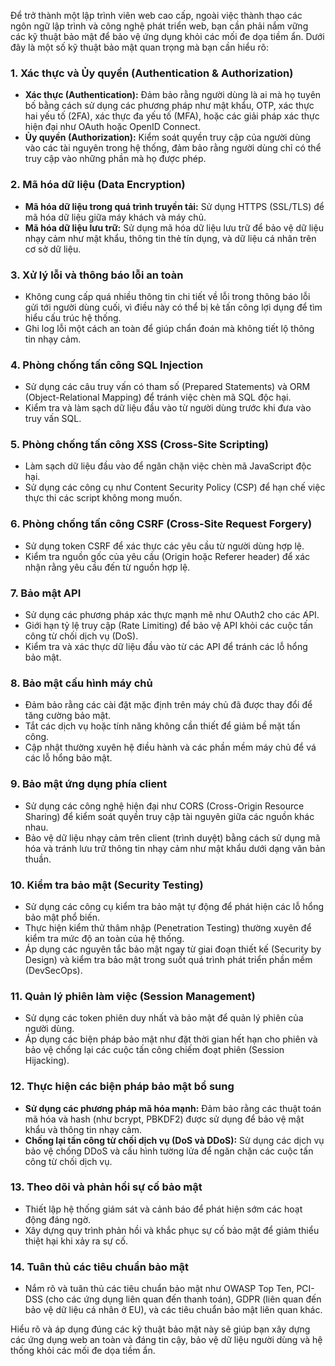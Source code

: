 Để trở thành một lập trình viên web cao cấp, ngoài việc thành thạo các ngôn ngữ lập trình và công nghệ phát triển web, bạn cần phải nắm vững các kỹ thuật bảo mật để bảo vệ ứng dụng khỏi các mối đe dọa tiềm ẩn. Dưới đây là một số kỹ thuật bảo mật quan trọng mà bạn cần hiểu rõ:

### 1. **Xác thực và Ủy quyền (Authentication & Authorization)**
   - **Xác thực (Authentication):** Đảm bảo rằng người dùng là ai mà họ tuyên bố bằng cách sử dụng các phương pháp như mật khẩu, OTP, xác thực hai yếu tố (2FA), xác thực đa yếu tố (MFA), hoặc các giải pháp xác thực hiện đại như OAuth hoặc OpenID Connect.
   - **Ủy quyền (Authorization):** Kiểm soát quyền truy cập của người dùng vào các tài nguyên trong hệ thống, đảm bảo rằng người dùng chỉ có thể truy cập vào những phần mà họ được phép.

### 2. **Mã hóa dữ liệu (Data Encryption)**
   - **Mã hóa dữ liệu trong quá trình truyền tải:** Sử dụng HTTPS (SSL/TLS) để mã hóa dữ liệu giữa máy khách và máy chủ.
   - **Mã hóa dữ liệu lưu trữ:** Sử dụng mã hóa dữ liệu lưu trữ để bảo vệ dữ liệu nhạy cảm như mật khẩu, thông tin thẻ tín dụng, và dữ liệu cá nhân trên cơ sở dữ liệu.

### 3. **Xử lý lỗi và thông báo lỗi an toàn**
   - Không cung cấp quá nhiều thông tin chi tiết về lỗi trong thông báo lỗi gửi tới người dùng cuối, vì điều này có thể bị kẻ tấn công lợi dụng để tìm hiểu cấu trúc hệ thống.
   - Ghi log lỗi một cách an toàn để giúp chẩn đoán mà không tiết lộ thông tin nhạy cảm.

### 4. **Phòng chống tấn công SQL Injection**
   - Sử dụng các câu truy vấn có tham số (Prepared Statements) và ORM (Object-Relational Mapping) để tránh việc chèn mã SQL độc hại.
   - Kiểm tra và làm sạch dữ liệu đầu vào từ người dùng trước khi đưa vào truy vấn SQL.

### 5. **Phòng chống tấn công XSS (Cross-Site Scripting)**
   - Làm sạch dữ liệu đầu vào để ngăn chặn việc chèn mã JavaScript độc hại.
   - Sử dụng các công cụ như Content Security Policy (CSP) để hạn chế việc thực thi các script không mong muốn.

### 6. **Phòng chống tấn công CSRF (Cross-Site Request Forgery)**
   - Sử dụng token CSRF để xác thực các yêu cầu từ người dùng hợp lệ.
   - Kiểm tra nguồn gốc của yêu cầu (Origin hoặc Referer header) để xác nhận rằng yêu cầu đến từ nguồn hợp lệ.

### 7. **Bảo mật API**
   - Sử dụng các phương pháp xác thực mạnh mẽ như OAuth2 cho các API.
   - Giới hạn tỷ lệ truy cập (Rate Limiting) để bảo vệ API khỏi các cuộc tấn công từ chối dịch vụ (DoS).
   - Kiểm tra và xác thực dữ liệu đầu vào từ các API để tránh các lỗ hổng bảo mật.

### 8. **Bảo mật cấu hình máy chủ**
   - Đảm bảo rằng các cài đặt mặc định trên máy chủ đã được thay đổi để tăng cường bảo mật.
   - Tắt các dịch vụ hoặc tính năng không cần thiết để giảm bề mặt tấn công.
   - Cập nhật thường xuyên hệ điều hành và các phần mềm máy chủ để vá các lỗ hổng bảo mật.

### 9. **Bảo mật ứng dụng phía client**
   - Sử dụng các công nghệ hiện đại như CORS (Cross-Origin Resource Sharing) để kiểm soát quyền truy cập tài nguyên giữa các nguồn khác nhau.
   - Bảo vệ dữ liệu nhạy cảm trên client (trình duyệt) bằng cách sử dụng mã hóa và tránh lưu trữ thông tin nhạy cảm như mật khẩu dưới dạng văn bản thuần.

### 10. **Kiểm tra bảo mật (Security Testing)**
   - Sử dụng các công cụ kiểm tra bảo mật tự động để phát hiện các lỗ hổng bảo mật phổ biến.
   - Thực hiện kiểm thử thâm nhập (Penetration Testing) thường xuyên để kiểm tra mức độ an toàn của hệ thống.
   - Áp dụng các nguyên tắc bảo mật ngay từ giai đoạn thiết kế (Security by Design) và kiểm tra bảo mật trong suốt quá trình phát triển phần mềm (DevSecOps).

### 11. **Quản lý phiên làm việc (Session Management)**
   - Sử dụng các token phiên duy nhất và bảo mật để quản lý phiên của người dùng.
   - Áp dụng các biện pháp bảo mật như đặt thời gian hết hạn cho phiên và bảo vệ chống lại các cuộc tấn công chiếm đoạt phiên (Session Hijacking).

### 12. **Thực hiện các biện pháp bảo mật bổ sung**
   - **Sử dụng các phương pháp mã hóa mạnh:** Đảm bảo rằng các thuật toán mã hóa và hash (như bcrypt, PBKDF2) được sử dụng để bảo vệ mật khẩu và thông tin nhạy cảm.
   - **Chống lại tấn công từ chối dịch vụ (DoS và DDoS):** Sử dụng các dịch vụ bảo vệ chống DDoS và cấu hình tường lửa để ngăn chặn các cuộc tấn công từ chối dịch vụ.

### 13. **Theo dõi và phản hồi sự cố bảo mật**
   - Thiết lập hệ thống giám sát và cảnh báo để phát hiện sớm các hoạt động đáng ngờ.
   - Xây dựng quy trình phản hồi và khắc phục sự cố bảo mật để giảm thiểu thiệt hại khi xảy ra sự cố.

### 14. **Tuân thủ các tiêu chuẩn bảo mật**
   - Nắm rõ và tuân thủ các tiêu chuẩn bảo mật như OWASP Top Ten, PCI-DSS (cho các ứng dụng liên quan đến thanh toán), GDPR (liên quan đến bảo vệ dữ liệu cá nhân ở EU), và các tiêu chuẩn bảo mật liên quan khác.

Hiểu rõ và áp dụng đúng các kỹ thuật bảo mật này sẽ giúp bạn xây dựng các ứng dụng web an toàn và đáng tin cậy, bảo vệ dữ liệu người dùng và hệ thống khỏi các mối đe dọa tiềm ẩn.

